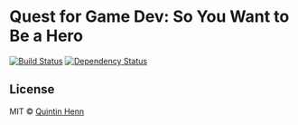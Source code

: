 # Quest for Game Dev: So You Want to Be a Hero

[![Build Status][travis-image]][travis-url] [![Dependency Status][daviddm-image]][daviddm-url]

## License

MIT © [Quintin Henn](http://skerwe.web.za)

[travis-image]: https://travis-ci.com/Skerwe/quest-for-game-dev.svg?branch=master
[travis-url]: https://travis-ci.com/Skerwe/quest-for-game-dev
[daviddm-image]: https://david-dm.org/Skerwe/quest-for-game-dev.svg?theme=shields.io
[daviddm-url]: https://david-dm.org/Skerwe/quest-for-game-dev
